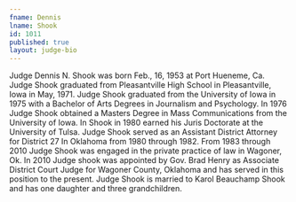 ```yaml
---
fname: Dennis
lname: Shook
id: 1011
published: true
layout: judge-bio
---
```

Judge Dennis N. Shook was born Feb., 16, 1953 at Port Hueneme, Ca. Judge Shook graduated from Pleasantville High School in Pleasantville, Iowa in May, 1971. Judge Shook graduated from the University of Iowa in 1975 with a Bachelor of Arts Degrees in Journalism and Psychology. In 1976 Judge Shook obtained a Masters Degree in Mass Communications from the University of Iowa. In Shook in 1980 earned his Juris Doctorate at the University of Tulsa. Judge Shook served as an Assistant District Attorney for District 27 In Oklahoma from 1980 through 1982. From 1983 through 2010 Judge Shook was engaged in the private practice of law in Wagoner, Ok. In 2010 Judge shook was appointed by Gov. Brad Henry as Associate District Court Judge for Wagoner County, Oklahoma and has served in this position to the present. Judge Shook is married to Karol Beauchamp Shook and has one daughter and three grandchildren.

